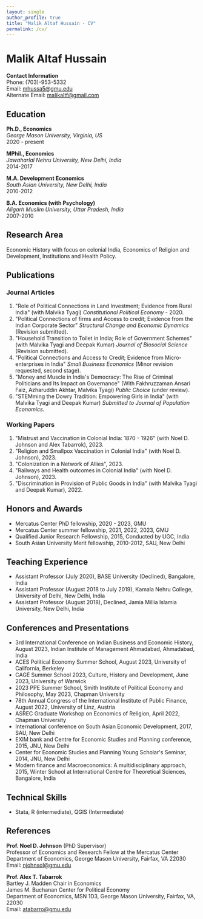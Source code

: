 ```yaml
---
layout: single
author_profile: true
title: "Malik Altaf Hussain - CV"
permalink: /cv/
---
```


# Malik Altaf Hussain

**Contact Information**  
Phone: (703)-953-5332  
Email: [mhussa5@gmu.edu](mailto:mhussa5@gmu.edu)  
Alternate Email: [malikaltf@gmail.com](mailto:malikaltf@gmail.com)

## Education

**Ph.D., Economics**  
*George Mason University, Virginia, US*  
2020 - present

**MPhil., Economics**  
*Jawaharlal Nehru University, New Delhi, India*  
2014-2017

**M.A. Development Economics**  
*South Asian University, New Delhi, India*  
2010-2012

**B.A. Economics (with Psychology)**  
*Aligarh Muslim University, Uttar Pradesh, India*  
2007-2010

## Research Area

Economic History with focus on colonial India, Economics of Religion and Development, Institutions and Health Policy.

## Publications

### Journal Articles
1. "Role of Political Connections in Land Investment; Evidence from Rural India" (with Malvika Tyagi) _Constitutional Political Economy_ - 2020.
2. "Political Connections of firms and Access to credit; Evidence from the Indian Corporate Sector" _Structural Change and Economic Dynamics_ (Revision submitted).
3. "Household Transition to Toilet in India; Role of Government Schemes" (with Malvika Tyagi and Deepak Kumar) _Journal of Biosocial Science_ (Revision submitted).
4. "Political Connections and Access to Credit; Evidence from Micro-enterprises in India" _Small Business Economics_ (Minor revision requested, second stage).
5. "Money and Muscle in India's Democracy: The Rise of Criminal Politicians and Its Impact on Governance" (With Fakhruzzaman Ansari Faiz, Azharuddin Akhtar, Malvika Tyagi) _Public Choice_ (under review).
6. "STEMming the Dowry Tradition: Empowering Girls in India" (with Malvika Tyagi and Deepak Kumar) _Submitted to Journal of Population Economics_.

### Working Papers
1. "Mistrust and Vaccination in Colonial India: 1870 - 1926" (with Noel D. Johnson and Alex Tabarrok), 2023.
2. "Religion and Smallpox Vaccination in Colonial India" (with Noel D. Johnson), 2023.
3. "Colonization in a Network of Allies", 2023.
4. "Railways and Health outcomes in Colonial India" (with Noel D. Johnson), 2023.
5. "Discrimination in Provision of Public Goods in India" (with Malvika Tyagi and Deepak Kumar), 2022.

## Honors and Awards

- Mercatus Center PhD fellowship, 2020 - 2023, GMU
- Mercatus Center summer fellowship, 2021, 2022, 2023, GMU
- Qualified Junior Research Fellowship, 2015, Conducted by UGC, India
- South Asian University Merit fellowship, 2010-2012, SAU, New Delhi

## Teaching Experience

- Assistant Professor (July 2020), BASE University (Declined), Bangalore, India
- Assistant Professor (August 2018 to July 2019), Kamala Nehru College, University of Delhi, New Delhi, India
- Assistant Professor (August 2018), Declined, Jamia Millia Islamia University, New Delhi, India

## Conferences and Presentations

- 3rd International Conference on Indian Business and Economic History, August 2023, Indian Institute of Management Ahmadabad, Ahmadabad, India
- ACES Political Economy Summer School, August 2023, University of California, Berkeley
- CAGE Summer School 2023, Culture, History and Development, June 2023, University of Warwick
- 2023 PPE Summer School, Smith Institute of Political Economy and Philosophy, May 2023, Chapman University
- 78th Annual Congress of the International Institute of Public Finance, August 2022, University of Linz, Austria
- ASREC Graduate Workshop on Economics of Religion, April 2022, Chapman University
- International conference on South Asian Economic Development, 2017, SAU, New Delhi
- EXIM bank and Centre for Economic Studies and Planning conference, 2015, JNU, New Delhi
- Center for Economic Studies and Planning Young Scholar's Seminar, 2014, JNU, New Delhi
- Modern finance and Macroeconomics: A multidisciplinary approach, 2015, Winter School at International Centre for Theoretical Sciences, Bangalore, India

## Technical Skills

- Stata, R (intermediate), QGIS (Intermediate)

## References

**Prof. Noel D. Johnson** (PhD Supervisor)  
Professor of Economics and Research Fellow at the Mercatus Center  
Department of Economics, George Mason University, Fairfax, VA 22030  
Email: [njohnsol@gmu.edu](mailto:njohnsol@gmu.edu)

**Prof. Alex T. Tabarrok**  
Bartley J. Madden Chair in Economics  
James M. Buchanan Center for Political Economy  
Department of Economics, MSN 1D3, George Mason University, Fairfax, VA, 22030  
Email: [atabarro@gmu.edu](mailto:atabarro@gmu.edu)
